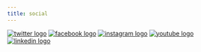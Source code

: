 ```yaml
---
title: social
---
```


<p>
    <a href="https://twitter.com/triggerise"><img src="/uploads/icons/twitter.svg" alt="twitter logo" title="twitter logo" /></a>
    <a href="https://www.facebook.com/triggerise"><img src="/uploads/icons/facebook.svg" alt="facebook logo" title="facebook logo"/></a>
    <a href="https://www.instagram.com/triggerise"><img src="/uploads/icons/instagram.svg" alt="instagram logo" title="instagram logo"/></a>
    <a href="https://www.youtube.com/channel/UCB9i2kUn4j6wgyMLmk_-UQg/featured"><img src="/uploads/icons/youtube.svg" alt="youtube logo" title="youtube logo"/></a>
    <a href="https://www.linkedin.com/company/triggerise/mycompany/"><img src="/uploads/icons/linkedin.svg" alt="linkedin logo" title="linkedin logo"/></a>
</p>
